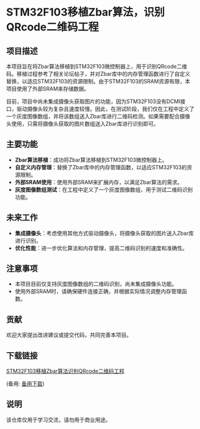 # STM32F103移植Zbar算法，识别QRcode二维码工程

## 项目描述

本项目旨在将Zbar算法移植到STM32F103微控制器上，用于识别QRcode二维码。移植过程参考了相关论坛帖子，并对Zbar库中的内存管理函数进行了自定义替换，以适应STM32F103的资源限制。由于STM32F103的SRAM资源有限，本项目使用了外部SRAM来存储数据。

目前，项目中尚未集成摄像头获取图片的功能，因为STM32F103没有DCMI接口，驱动摄像头较为复杂且速度较慢。因此，在测试阶段，我们仅在工程中定义了一个灰度图像数组，并将该数组送入Zbar库进行二维码检测。如果需要配合摄像头使用，只需将摄像头获取的图片数组送入Zbar库进行识别即可。

## 主要功能

- **Zbar算法移植**：成功将Zbar算法移植到STM32F103微控制器上。
- **自定义内存管理**：替换了Zbar库中的内存管理函数，以适应STM32F103的资源限制。
- **外部SRAM使用**：使用外部SRAM来扩展内存，以满足Zbar算法的需求。
- **灰度图像数组测试**：在工程中定义了一个灰度图像数组，用于测试二维码识别功能。

## 未来工作

- **集成摄像头**：考虑使用其他方式驱动摄像头，将摄像头获取的图片送入Zbar库进行识别。
- **优化性能**：进一步优化算法和内存管理，提高二维码识别的速度和准确性。

## 注意事项

- 本项目目前仅支持灰度图像数组的二维码识别，尚未集成摄像头功能。
- 使用外部SRAM时，请确保硬件连接正确，并根据实际情况调整内存管理函数。

## 贡献

欢迎大家提出改进建议或提交代码，共同完善本项目。

## 下载链接
[STM32F103移植Zbar算法识别QRcode二维码工程](https://pan.quark.cn/s/9e1a721cfa64) 

(备用: [备用下载](https://pan.baidu.com/s/1fof3eQTHFf9iPbH1Mkbzew?pwd=1234))

## 说明

该仓库仅用于学习交流，请勿用于商业用途。
